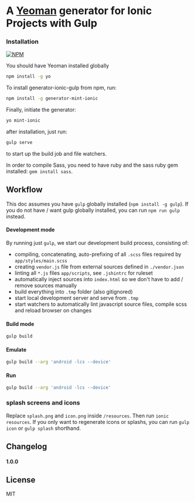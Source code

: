 # A [Yeoman](http://yeoman.io) generator for Ionic Projects with Gulp



### Installation

[![NPM](https://nodei.co/npm/generator-mint-ionic.png)](https://nodei.co/npm/generator-mint-ionic/)

You should have Yeoman installed globally

```bash
npm install -g yo
```

To install generator-ionic-gulp from npm, run:

```bash
npm install -g generator-mint-ionic
```

Finally, initiate the generator:

```bash
yo mint-ionic
```

after installation, just run: 
```bash
gulp serve
```
to start up the build job and file watchers.

In order to compile Sass, you need to have ruby and the sass ruby gem installed: `gem install sass`.

## Workflow

This doc assumes you have `gulp` globally installed (`npm install -g gulp`).
If you do not have / want gulp globally installed, you can run `npm run gulp` instead.

#### Development mode

By running just `gulp`, we start our development build process, consisting of:

- compiling, concatenating, auto-prefixing of all `.scss` files required by `app/styles/main.scss`
- creating `vendor.js` file from external sources defined in `./vendor.json`
- linting all `*.js` files `app/scripts`, see `.jshintrc` for ruleset
- automatically inject sources into `index.html` so we don't have to add / remove sources manually
- build everything into `.tmp` folder (also gitignored)
- start local development server and serve from `.tmp`
- start watchers to automatically lint javascript source files, compile scss and reload browser on changes


#### Build mode
```bash
gulp build
```


#### Emulate
```bash
gulp build --arg 'android -lcs --device'
```


#### Run
```bash
gulp build --arg 'android -lcs --device'
```

### splash screens and icons

Replace `splash.png` and `icon.png` inside `/resources`. Then run `ionic resources`. If you only want to regenerate icons or splashs, you can run `gulp icon` or `gulp splash` shorthand.

## Changelog



#### 1.0.0


## License

MIT
